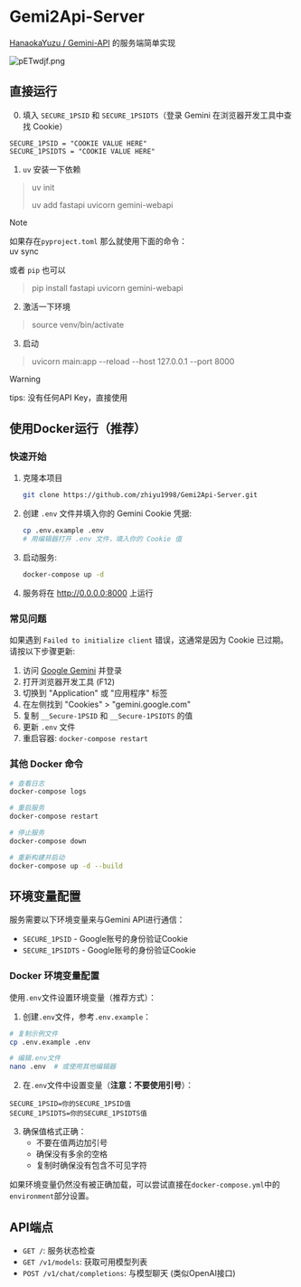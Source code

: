 # Gemi2Api-Server
[HanaokaYuzu / Gemini-API](https://github.com/HanaokaYuzu/Gemini-API) 的服务端简单实现

![pETwdjf.png](https://s21.ax1x.com/2025/04/27/pETwdjf.png)

## 直接运行

0. 填入 `SECURE_1PSID` 和 `SECURE_1PSIDTS`（登录 Gemini 在浏览器开发工具中查找 Cookie）
```properties
SECURE_1PSID = "COOKIE VALUE HERE"
SECURE_1PSIDTS = "COOKIE VALUE HERE"
```
1. `uv` 安装一下依赖
> uv init
> 
> uv add fastapi uvicorn gemini-webapi

> [!NOTE]  
> 如果存在`pyproject.toml` 那么就使用下面的命令：  
> uv sync

或者 `pip` 也可以

> pip install fastapi uvicorn gemini-webapi

2. 激活一下环境
> source venv/bin/activate

3. 启动
> uvicorn main:app --reload --host 127.0.0.1 --port 8000

> [!WARNING] 
> tips: 没有任何API Key，直接使用

## 使用Docker运行（推荐）

### 快速开始

1. 克隆本项目
   ```bash
   git clone https://github.com/zhiyu1998/Gemi2Api-Server.git
   ```

2. 创建 `.env` 文件并填入你的 Gemini Cookie 凭据:
   ```bash
   cp .env.example .env
   # 用编辑器打开 .env 文件，填入你的 Cookie 值
   ```

3. 启动服务:
   ```bash
   docker-compose up -d
   ```

4. 服务将在 http://0.0.0.0:8000 上运行

### 常见问题

如果遇到 `Failed to initialize client` 错误，这通常是因为 Cookie 已过期。请按以下步骤更新:

1. 访问 [Google Gemini](https://gemini.google.com/) 并登录
2. 打开浏览器开发工具 (F12)
3. 切换到 "Application" 或 "应用程序" 标签
4. 在左侧找到 "Cookies" > "gemini.google.com"
5. 复制 `__Secure-1PSID` 和 `__Secure-1PSIDTS` 的值
6. 更新 `.env` 文件
7. 重启容器: `docker-compose restart`

### 其他 Docker 命令

```bash
# 查看日志
docker-compose logs

# 重启服务
docker-compose restart

# 停止服务
docker-compose down

# 重新构建并启动
docker-compose up -d --build
```

## 环境变量配置

服务需要以下环境变量来与Gemini API进行通信：

- `SECURE_1PSID` - Google账号的身份验证Cookie
- `SECURE_1PSIDTS` - Google账号的身份验证Cookie

### Docker 环境变量配置

使用`.env`文件设置环境变量（推荐方式）：

1. 创建`.env`文件，参考`.env.example`：
```bash
# 复制示例文件
cp .env.example .env

# 编辑.env文件
nano .env  # 或使用其他编辑器
```

2. 在`.env`文件中设置变量（**注意：不要使用引号**）：
```
SECURE_1PSID=你的SECURE_1PSID值
SECURE_1PSIDTS=你的SECURE_1PSIDTS值
```

3. 确保值格式正确：
   - 不要在值两边加引号
   - 确保没有多余的空格
   - 复制时确保没有包含不可见字符

如果环境变量仍然没有被正确加载，可以尝试直接在`docker-compose.yml`中的`environment`部分设置。

## API端点

- `GET /`: 服务状态检查
- `GET /v1/models`: 获取可用模型列表
- `POST /v1/chat/completions`: 与模型聊天 (类似OpenAI接口)